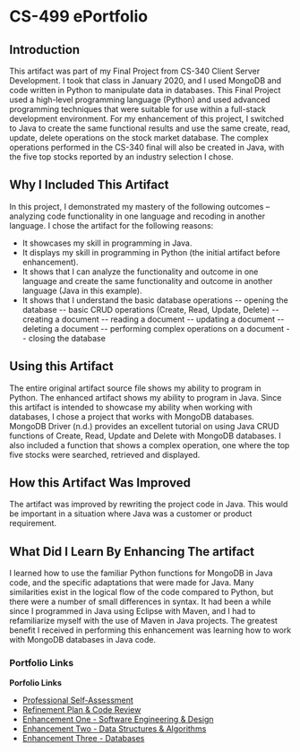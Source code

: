 # CS-499 ePortfolio

## Introduction

This artifact was part of my Final Project from CS-340 Client Server Development. I took that class in January 2020, and I used MongoDB and code written in Python to manipulate data in databases. This Final Project used a high-level programming language (Python) and used advanced programming techniques that were suitable for use within a full-stack development environment. For my enhancement of this project, I switched to Java to create the same functional results and use the same create, read, update, delete operations on the stock market database. The complex operations performed in the CS-340 final will also be created in Java, with the five top stocks reported by an industry selection I chose.

## Why I Included This Artifact

In this project, I demonstrated my mastery of the following outcomes – analyzing code functionality in one language and recoding in another language.
I chose the artifact for the following reasons:
-	It showcases my skill in programming in Java.
-	It displays my skill in programming in Python (the initial artifact before enhancement).
-	It shows that I can analyze the functionality and outcome in one language and create the same functionality and outcome in another language (Java in this example).
-	It shows that I understand the basic database operations
--	opening the database
--	basic CRUD operations (Create, Read, Update, Delete)
--	creating a document
--	reading a document
--  updating a document
--	deleting a document
--	performing complex operations on a document
--	closing the database

## Using this Artifact

The entire original artifact source file shows my ability to program in Python. The enhanced artifact shows my ability to program in Java.
Since this artifact is intended to showcase my ability when working with databases, I chose a project that works with MongoDB databases. MongoDB Driver (n.d.) provides an excellent tutorial on using Java CRUD functions of Create, Read, Update and Delete with MongoDB databases. I also included a function that shows a complex operation, one where the top five stocks were searched, retrieved and displayed.

## How this Artifact Was Improved

The artifact was improved by rewriting the project code in Java. This would be important in a situation where Java was a customer or product requirement.

## What Did I Learn By Enhancing The artifact

I learned how to use the familiar Python functions for MongoDB in Java code, and the specific adaptations that were made for Java. Many similarities exist in the logical flow of the code compared to Python, but there were a number of small differences in syntax. It had been a while since I programmed in Java using Eclipse with Maven, and I had to refamiliarize myself with the use of Maven in Java projects.
The greatest benefit I received in performing this enhancement was learning how to work with MongoDB databases in Java code.


### Portfolio Links

**Porfolio Links**<br>
* [Professional Self-Assessment](https://w-coleman-moore.github.io/index.html)<br>
* [Refinement Plan & Code Review](https://w-coleman-moore.github.io/ePortfolio/CodeReview.html)<br>
* [Enhancement One - Software Engineering & Design](https://w-coleman-moore.github.io/ePortfolio/EnhancementOne.md)<br>
* [Enhancement Two - Data Structures & Algorithms](https://w-coleman-moore.github.io/ePortfolio/EnhancementTwo.md)<br>
* [Enhancement Three - Databases](https://w-coleman-moore.github.io/ePortfolio/EnhancementThree.md)
